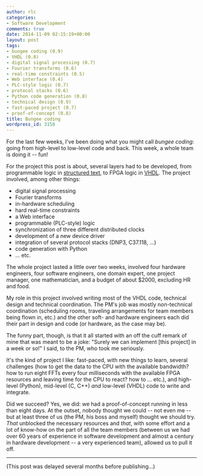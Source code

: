 ```yaml
---
author: rlc
categories:
- Software Development
comments: true
date: 2014-11-09 02:15:19+00:00
layout: post
tags:
- bungee coding (0.9)
- VHDL (0.8)
- digital signal processing (0.7)
- Fourier transforms (0.6)
- real-time constraints (0.5)
- Web interface (0.4)
- PLC-style logic (0.7)
- protocol stacks (0.6)
- Python code generation (0.8)
- technical design (0.9)
- fast-paced project (0.7)
- proof-of-concept (0.8)
title: Bungee coding
wordpress_id: 3158
---
```


For the last few weeks, I've been doing what you might call _bungee coding_: going from high-level to low-level code and back. This week, a whole team is doing it -- fun!

<!--more-->

For the project this post is about, several layers had to be developed, from programmable logic in [structured text](http://en.wikipedia.org/wiki/Structured_text), to FPGA logic in [VHDL](http://en.wikipedia.org/wiki/VHDL). The project involved, among other things:

- digital signal processing
- Fourier transforms
- in-hardware scheduling
- hard real-time constraints
- a Web interface
- programmable (PLC-style) logic
- synchronization of three different distributed clocks
- development of a new device driver
- integration of several protocol stacks (DNP3, C37.118, ...)
- code generation with Python
- ... etc.

The whole project lasted a little over two weeks, involved four hardware engineers, four software engineers, one domain expert, one project manager, one mathematician, and a budget of about $2000, excluding HR and food.

My role in this project involved writing most of the VHDL code, technical design and technical coordination. The PM's job was mostly non-technical coordination (scheduling rooms, traveling arrangements for team members being flown in, etc.) and the other soft- and hardware engineers each did their part in design and code (or hardware, as the case may be).

The funny part, though, is that it all started with an off the cuff remark of mine that was meant to be a joke: "Surely we can implement [this project] in a week or so!" I said, to the PM, who took me seriously.

It's the kind of project I like: fast-paced, with new things to learn, several challenges (how to get the data to the CPU with the available bandwidth? how to run eight FFTs every four milliseconds with the available FPGA resources and leaving time for the CPU to react? how to ... etc.), and high-level (Python), mid-level (C, C++) _and_ low-level (VHDL) code to write and integrate.

Did we succeed? Yes, we did: we had a proof-of-concept running in less than eight days. At the outset, nobody thought we could -- not even me -- but at least three of us (the PM, his boss and myself) thought we should try. _That_ unblocked the necessary resources and _that_, with some effort and a lot of know-how on the part of all the team members (between us we had over 60 years of experience in software development and almost a century in hardware development -- a very experienced team), allowed us to pull it off.

---

(This post was delayed several months before publishing...)